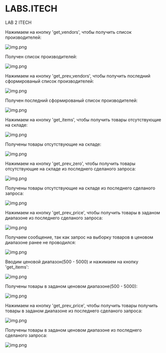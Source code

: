 # LABS.ITECH
LAB 2 ITECH



Нажимаем на кнопку 'get_vendors', чтобы получить список производителей:

![img.png](demonstration/press_get_vend.png)

Получен список производителей:

![img.png](demonstration/vend_tabl.png)

Нажимаем на кнопку 'get_prev_vendors', чтобы получить последний сформированый список производителей:

![img.png](demonstration/press_prev_vend.png)

Получен последний сформированый список производителей:

![img.png](demonstration/prev_vend.png)

Нажимаем на кнопку 'get_items', чтобы получить товары отсутствующие на складе:

![img.png](demonstration/press_items_zero.png)

Получены товары отсутствующие на складе:

![img.png](demonstration/items_zero.png)

Нажимаем на кнопку 'get_prev_zero', чтобы получить товары отсутствующие на складе из последнего сделаного запроса:

![img.png](demonstration/press_prev_zero.png)

Получены товары отсутствующие на складе из последнего сделаного запроса:

![img.png](demonstration/prev_zero.png)


Нажимаем на кнопку 'get_prev_price', чтобы получить товары в заданом диапазоне из последнего сделаного запроса:

![img.png](demonstration/press_prev_price_1.png)

Получаем сообщение, так как запрос на выборку товаров в ценовом диапазоне ранее не проводился:

![img.png](demonstration/press_prev_prise_1_rez.png)

Вводим ценовой диапазон(500 - 5000) и нажимаем на кнопку 'get_items':

![img.png](demonstration/press_get_price.png)

Получены товары в заданом ценовом диапазоне(500 - 5000):

![img.png](demonstration/get_price.png)

Нажимаем на кнопку 'get_prev_price', чтобы получить товары получить товары в заданом диапазоне из последнего сделаного запроса:

![img.png](demonstration/press_get_prev_price_2.png)

Получены товары в заданом ценовом диапазоне из последнего сделаного запроса:

![img.png](demonstration/get_prev_price_2_rez.png)






